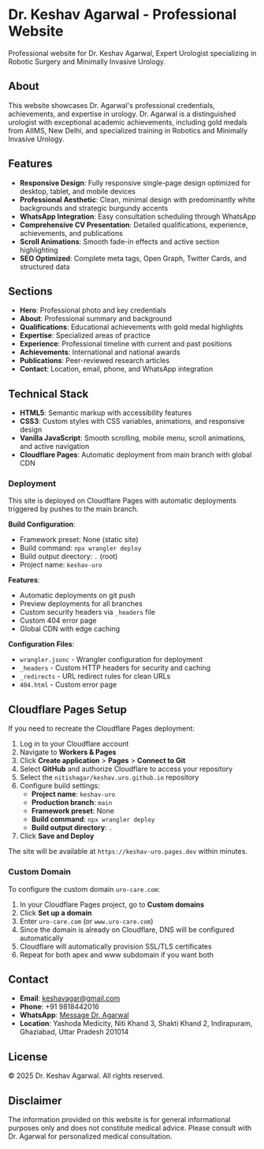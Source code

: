 # Dr. Keshav Agarwal - Professional Website

Professional website for Dr. Keshav Agarwal, Expert Urologist specializing in Robotic Surgery and Minimally Invasive Urology.

## About

This website showcases Dr. Agarwal's professional credentials, achievements, and expertise in urology. Dr. Agarwal is a distinguished urologist with exceptional academic achievements, including gold medals from AIIMS, New Delhi, and specialized training in Robotics and Minimally Invasive Urology.

## Features

- **Responsive Design**: Fully responsive single-page design optimized for desktop, tablet, and mobile devices
- **Professional Aesthetic**: Clean, minimal design with predominantly white backgrounds and strategic burgundy accents
- **WhatsApp Integration**: Easy consultation scheduling through WhatsApp
- **Comprehensive CV Presentation**: Detailed qualifications, experience, achievements, and publications
- **Scroll Animations**: Smooth fade-in effects and active section highlighting
- **SEO Optimized**: Complete meta tags, Open Graph, Twitter Cards, and structured data

## Sections

- **Hero**: Professional photo and key credentials
- **About**: Professional summary and background
- **Qualifications**: Educational achievements with gold medal highlights
- **Expertise**: Specialized areas of practice
- **Experience**: Professional timeline with current and past positions
- **Achievements**: International and national awards
- **Publications**: Peer-reviewed research articles
- **Contact**: Location, email, phone, and WhatsApp integration

## Technical Stack

- **HTML5**: Semantic markup with accessibility features
- **CSS3**: Custom styles with CSS variables, animations, and responsive design
- **Vanilla JavaScript**: Smooth scrolling, mobile menu, scroll animations, and active navigation
- **Cloudflare Pages**: Automatic deployment from main branch with global CDN

### Deployment

This site is deployed on Cloudflare Pages with automatic deployments triggered by pushes to the main branch.

**Build Configuration**:
- Framework preset: None (static site)
- Build command: `npx wrangler deploy`
- Build output directory: `.` (root)
- Project name: `keshav-uro`

**Features**:
- Automatic deployments on git push
- Preview deployments for all branches
- Custom security headers via `_headers` file
- Custom 404 error page
- Global CDN with edge caching

**Configuration Files**:
- `wrangler.jsonc` - Wrangler configuration for deployment
- `_headers` - Custom HTTP headers for security and caching
- `_redirects` - URL redirect rules for clean URLs
- `404.html` - Custom error page

## Cloudflare Pages Setup

If you need to recreate the Cloudflare Pages deployment:

1. Log in to your Cloudflare account
2. Navigate to **Workers & Pages**
3. Click **Create application** > **Pages** > **Connect to Git**
4. Select **GitHub** and authorize Cloudflare to access your repository
5. Select the `nitishagar/keshav.uro.github.io` repository
6. Configure build settings:
   - **Project name**: `keshav-uro`
   - **Production branch**: `main`
   - **Framework preset**: None
   - **Build command**: `npx wrangler deploy`
   - **Build output directory**: `.`
7. Click **Save and Deploy**

The site will be available at `https://keshav-uro.pages.dev` within minutes.

### Custom Domain

To configure the custom domain `uro-care.com`:

1. In your Cloudflare Pages project, go to **Custom domains**
2. Click **Set up a domain**
3. Enter `uro-care.com` (or `www.uro-care.com`)
4. Since the domain is already on Cloudflare, DNS will be configured automatically
5. Cloudflare will automatically provision SSL/TLS certificates
6. Repeat for both apex and www subdomain if you want both

## Contact

- **Email**: keshavagar@gmail.com
- **Phone**: +91 9818442016
- **WhatsApp**: [Message Dr. Agarwal](https://wa.me/919818442016)
- **Location**: Yashoda Medicity, Niti Khand 3, Shakti Khand 2, Indirapuram, Ghaziabad, Uttar Pradesh 201014

## License

© 2025 Dr. Keshav Agarwal. All rights reserved.

## Disclaimer

The information provided on this website is for general informational purposes only and does not constitute medical advice. Please consult with Dr. Agarwal for personalized medical consultation.
